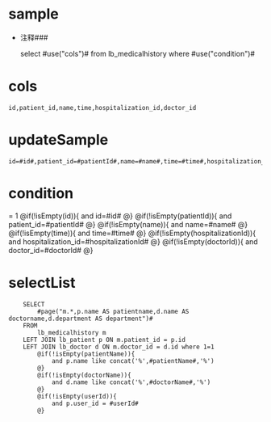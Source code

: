 sample
===
* 注释###

    select #use("cols")# from lb_medicalhistory  where  #use("condition")#

cols
===
	id,patient_id,name,time,hospitalization_id,doctor_id

updateSample
===

	id=#id#,patient_id=#patientId#,name=#name#,time=#time#,hospitalization_id=#hospitalizationId#,doctor_id=#doctorId#

condition
===
= 1
    @if(!isEmpty(id)){
     and id=#id#
    @}
    @if(!isEmpty(patientId)){
     and patient_id=#patientId#
    @}
    @if(!isEmpty(name)){
     and name=#name#
    @}
    @if(!isEmpty(time)){
     and time=#time#
    @}
    @if(!isEmpty(hospitalizationId)){
     and hospitalization_id=#hospitalizationId#
    @}
    @if(!isEmpty(doctorId)){
     and doctor_id=#doctorId#
    @}

selectList
===     
        SELECT
        	#page("m.*,p.name AS patientname,d.name AS doctorname,d.department AS department")#
        FROM
            lb_medicalhistory m
        LEFT JOIN lb_patient p ON m.patient_id = p.id
        LEFT JOIN lb_doctor d ON m.doctor_id = d.id where 1=1
            @if(!isEmpty(patientName)){
                and p.name like concat('%',#patientName#,'%')
            @}
            @if(!isEmpty(doctorName)){
                and d.name like concat('%',#doctorName#,'%')
            @}
            @if(!isEmpty(userId)){
                and p.user_id = #userId#
            @}